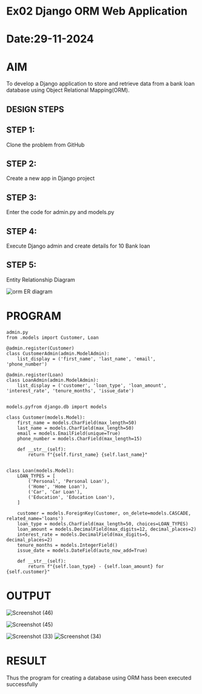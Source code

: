# Ex02 Django ORM Web Application
# Date:29-11-2024
# AIM
To develop a Django application to store and retrieve data from a bank loan database using Object Relational Mapping(ORM).


## DESIGN STEPS
## STEP 1:
Clone the problem from GitHub

## STEP 2:
Create a new app in Django project

## STEP 3:
Enter the code for admin.py and models.py

## STEP 4:
Execute Django admin and create details for 10 Bank loan
## STEP 5:
 Entity Relationship Diagram
 
![orm ER diagram](https://github.com/user-attachments/assets/8e371926-d927-494e-a42c-175bcbc1559d)

# PROGRAM
```
admin.py 
from .models import Customer, Loan

@admin.register(Customer)
class CustomerAdmin(admin.ModelAdmin):
    list_display = ('first_name', 'last_name', 'email', 'phone_number')

@admin.register(Loan)
class LoanAdmin(admin.ModelAdmin):
    list_display = ('customer', 'loan_type', 'loan_amount', 'interest_rate', 'tenure_months', 'issue_date')
 

models.pyfrom django.db import models

class Customer(models.Model):
    first_name = models.CharField(max_length=50)
    last_name = models.CharField(max_length=50)
    email = models.EmailField(unique=True)
    phone_number = models.CharField(max_length=15)

    def __str__(self):
        return f"{self.first_name} {self.last_name}"


class Loan(models.Model):
    LOAN_TYPES = [
        ('Personal', 'Personal Loan'),
        ('Home', 'Home Loan'),
        ('Car', 'Car Loan'),
        ('Education', 'Education Loan'),
    ]

    customer = models.ForeignKey(Customer, on_delete=models.CASCADE, related_name='loans')
    loan_type = models.CharField(max_length=50, choices=LOAN_TYPES)
    loan_amount = models.DecimalField(max_digits=12, decimal_places=2)
    interest_rate = models.DecimalField(max_digits=5, decimal_places=2)
    tenure_months = models.IntegerField()
    issue_date = models.DateField(auto_now_add=True)

    def __str__(self):
        return f"{self.loan_type} - {self.loan_amount} for {self.customer}"

```
# OUTPUT


![Screenshot (46)](https://github.com/user-attachments/assets/cc6c2657-002f-4d69-8547-30ebe7fefb31)


![Screenshot (45)](https://github.com/user-attachments/assets/19960010-ae28-4f1b-852d-593a16ed420d)



![Screenshot (33)](https://github.com/user-attachments/assets/13be2fef-0a8f-42bd-b43a-e32a12e84b5f)
![Screenshot (34)](https://github.com/user-attachments/assets/a0de5c4b-70e4-471b-898c-63ca51b89db2)


# RESULT
Thus the program for creating a database using ORM hass been executed successfully
